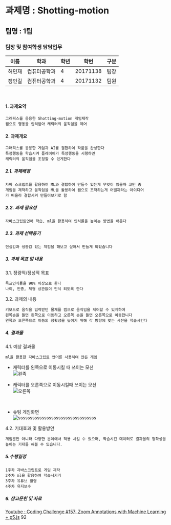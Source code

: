 
#  과제명 : Shotting-motion
## 팀명 : 1팀
### 팀장 및 참여학생 담담업무
| 이름  | 학과  | 학년  | 학번 | 구분 |
|---|---|---|---|---|
| 허민재  | 컴퓨터공학과  | 4  |  20171138 | 팀장 |
| 정인길  | 컴퓨터공학과  | 4  |  20171132 | 팀원  |
​
#### 1. 과제요약
```
그래픽스를 응용한 Shotting-motion 게임제작
캠으로 행동을 입력받아 캐릭터의 움직임을 제어
```
#### 2. 과제개요
```
그래픽스를 응용한 게임과 AI를 결합하여 작품을 완성한다 
특정행동을 학습시켜 플레이어가 특정행동을 시행하면 
캐릭터의 움직임을 조정할 수 있게한다
```

##### 2.1. 과제배경
```
자바 스크립트를 활용하여 ML과 결합하여 만들수 있는게 무엇이 있을까 고민 중
게임을 제작하고 움직임을 ML을 활용하여 캠으로 조작하는게 어떨까라는 아이디어
가 떠올라 결합시켜 만들어보기로 함
```
##### 2.2. 과제 필요성
```
자바스크립트언어 학습, ml을 활용하여 인식률을 높이는 방법을 배운다
```
##### 2.3. 과제 선택동기
```
현실감과 생동감 있는 체험을 해보고 싶어서 만들게 되었습니다
```
##### 3. 과제 목표 및 내용
3.1. 정량적/정성적 목표
```
목표인식률을 90% 이상으로 한다
나이, 인종, 체형 상관없이 인식 되도록 한다
```
3.2. 과제의 내용
```
키보드로 움직을 입력받던 물체를 캠으로 움직임을 제어할 수 있게하여
왼쪽손을 들면 왼쪽으로 이동하고 오른쪽 손을 들면 오른쪽으로 이동합니다
왼쪽과 오른쪽으로 이동의 정확성을 높이기 위해 각 방향에 맞는 사진을 학습시킨다
```
##### 4. 결과물
4.1. 예상 결과물
```
ml을 활용한 자바스크립트 언어를 사용하여 만든 게임
```
* 캐릭터를 왼쪽으로 이동시킬 때 쓰이는 모션   
![왼족](https://user-images.githubusercontent.com/62560931/168778113-a3c04569-5f1a-49c1-b299-de6b18e8d79e.PNG)

* 캐릭터를 오른쪽으로 이동시킬때 쓰이는 모션   
![오른쪽](https://user-images.githubusercontent.com/62560931/168778122-6084e410-ea2a-4014-9c71-9cbe480202b3.PNG)

​
* 슈팅 게임화면      
![sssssssssssssssssssssssssssssssss](https://user-images.githubusercontent.com/62560931/168778682-a1d1fe81-345b-438c-873e-9a2e83b65399.PNG)


4.2. 기대효과 및 활용방안
```
게임뿐만 아니라 다양한 분야에서 적용 시킬 수 있으며, 학습시킨 데이터로 결과물의 정확성을 높이는 기대를 해볼 수 있습니다. 

```
##### 5.수행일정
```
1주차 자바스크립트로 게임 제작 
2주차 ml을 활용하여 학습시키기
3주차 유튜브 촬영
4주차 유지보수
```
##### 6. 참고문헌 및 자료
[Youtube : Coding Challenge #157: Zoom Annotations with Machine Learning + p5.js](https://www.youtube.com/watch?v=9z9mbiOZqSs&t=799s)
92
